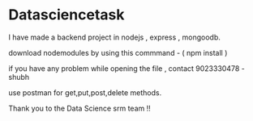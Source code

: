 # Datasciencetask

I have made a backend project in nodejs , express , mongoodb.

download nodemodules by using this commmand - (  npm install  )

if you have any problem while opening the file , contact 9023330478 - shubh

use postman for get,put,post,delete methods.

Thank you to the Data Science srm team !!

